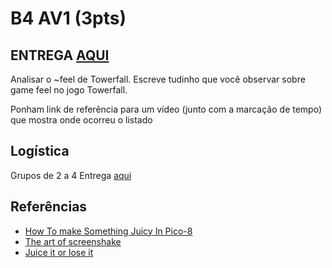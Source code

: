 # B4 AV1 (3pts)

## ENTREGA [AQUI](https://goo.gl/forms/k5ykjLcplmTYm0z33)

Analisar o ~feel de Towerfall.
Escreve tudinho que você observar sobre game feel no jogo Towerfall.

Ponham link de referência para um vídeo (junto com a marcação de tempo) que mostra onde ocorreu o listado

## Logística

Grupos de 2 a 4
Entrega [aqui](https://goo.gl/forms/k5ykjLcplmTYm0z33)

## Referências

- [How To make Something Juicy In Pico-8](https://www.youtube.com/watch?v=Kut0dirprmU)
- [The art of screenshake](https://www.youtube.com/watch?v=AJdEqssNZ-U)
- [Juice it or lose it](https://www.youtube.com/watch?v=Fy0aCDmgnxg)
